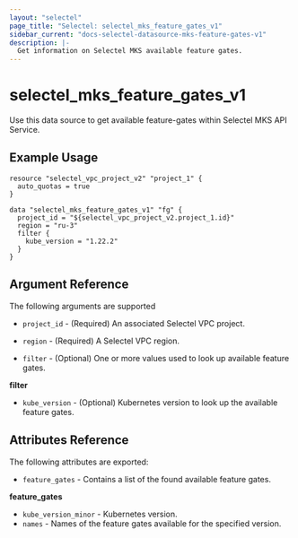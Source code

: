 ```yaml
---
layout: "selectel"
page_title: "Selectel: selectel_mks_feature_gates_v1"
sidebar_current: "docs-selectel-datasource-mks-feature-gates-v1"
description: |-
  Get information on Selectel MKS available feature gates.
---
```


# selectel\_mks\_feature_gates_v1

Use this data source to get available feature-gates within Selectel MKS API Service.

## Example Usage

```hcl
resource "selectel_vpc_project_v2" "project_1" {
  auto_quotas = true
}

data "selectel_mks_feature_gates_v1" "fg" {
  project_id = "${selectel_vpc_project_v2.project_1.id}"
  region = "ru-3"
  filter {
    kube_version = "1.22.2"
  }
}
```

## Argument Reference

The following arguments are supported

* `project_id` - (Required) An associated Selectel VPC project.

* `region` - (Required) A Selectel VPC region.

* `filter` - (Optional) One or more values used to look up available feature gates.

**filter**

- `kube_version` - (Optional) Kubernetes version to look up the available feature gates.

## Attributes Reference

The following attributes are exported:

* `feature_gates` - Contains a list of the found available feature gates.

**feature_gates**

- `kube_version_minor` - Kubernetes version.
- `names` - Names of the feature gates available for the specified version.
